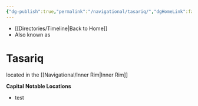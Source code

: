 ```yaml
---
{"dg-publish":true,"permalink":"/navigational/tasariq/","dgHomeLink":false}
---
```


- [[Directories/Timeline\|Back to Home]]
- Also known as 

# Tasariq

located in the [[Navigational/Inner Rim\|Inner Rim]]

**Capital**
**Notable Locations**
- test
